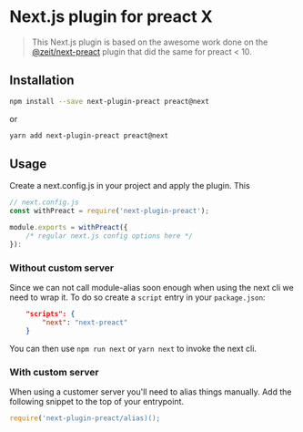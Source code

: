 # Next.js plugin for preact X

> This Next.js plugin is based on the awesome work done on the  [@zeit/next-preact](https://github.com/zeit/next-plugins/tree/master/packages/next-preact) plugin that did the same for preact < 10.

## Installation

```sh
npm install --save next-plugin-preact preact@next
```

or

```sh
yarn add next-plugin-preact preact@next
```

## Usage

Create a next.config.js in your project and apply the plugin. This 

```js
// next.config.js
const withPreact = require('next-plugin-preact');

module.exports = withPreact({
    /* regular next.js config options here */
}):
```

### Without custom server

Since we can not call module-alias soon enough when using the next cli we need to wrap it. To do so create a `script` entry in your `package.json`:

```json
    "scripts": {
        "next": "next-preact"
    }
```

You can then use `npm run next` or `yarn next` to invoke the next cli.

### With custom server

When using a customer server you'll need to alias things manually. Add the following snippet to the top of your entrypoint.

```js
require('next-plugin-preact/alias)();
```
